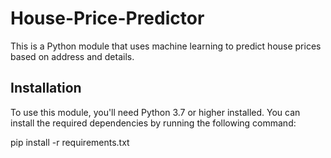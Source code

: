 # House-Price-Predictor

This is a Python module that uses machine learning to predict house prices based on address and details.

## Installation

To use this module, you'll need Python 3.7 or higher installed. You can install the required dependencies by running the following command:

pip install -r requirements.txt
